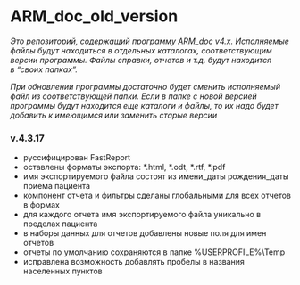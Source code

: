 # ARM_doc_old_version
*Это репозиторий, содержащий программу ARM_doc v4.x. Исполняемые файлы будут находиться в отдельных каталогах, соответствующим версии программы. Файлы справки, отчетов и т.д. будут находится в “своих папках”.* 

*При обновлении программы  достаточно будет сменить исполняемый файл из соответствующей папки. Если в папке с новой версией программы будут находится еще каталоги и файлы, то их надо будет добавить к имеющимся или заменить старые версии*

### v.4.3.17
- руссифицирован FastReport
- оставлены форматы экспорта: *.html, *.odt, *.rtf, *.pdf
- имя экспортируемого файла состоят из имени_даты рождения_даты приема пациента
- компонент отчета и фильтры сделаны глобальными для всех отчетов в формах
- для каждого отчета имя экспортируемого файла уникально в пределах пациента
- в наборы данных для отчетов добавлены новые поля для имен отчетов
- отчеты по умолчанию сохраняются в папке %USERPROFILE%\Temp
- исправлена возможность добавлять пробелы в названия населенных пунктов
